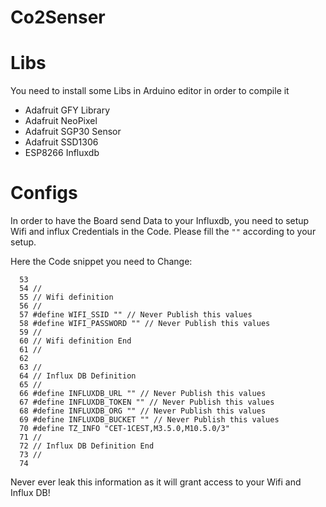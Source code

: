 # Co2Senser

# Libs
You need to install some Libs in Arduino editor in order to compile it

- Adafruit GFY Library
- Adafruit NeoPixel
- Adafruit SGP30 Sensor
- Adafruit SSD1306
- ESP8266 Influxdb

# Configs
In order to have the Board send Data to your Influxdb, you need to setup Wifi and influx Credentials in the Code. Please fill the `""` according to your setup.

Here the Code snippet you need to Change:
```
  53
  54 //
  55 // Wifi definition
  56 //
  57 #define WIFI_SSID "" // Never Publish this values
  58 #define WIFI_PASSWORD "" // Never Publish this values
  59 //
  60 // Wifi definition End
  61 //
  62
  63 //
  64 // Influx DB Definition
  65 //
  66 #define INFLUXDB_URL "" // Never Publish this values
  67 #define INFLUXDB_TOKEN "" // Never Publish this values
  68 #define INFLUXDB_ORG "" // Never Publish this values
  69 #define INFLUXDB_BUCKET "" // Never Publish this values
  70 #define TZ_INFO "CET-1CEST,M3.5.0,M10.5.0/3"
  71 //
  72 // Influx DB Definition End
  73 //
  74

```

Never ever leak this information as it will grant access to your Wifi and Influx DB!
